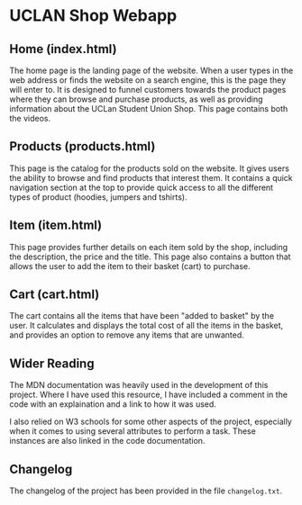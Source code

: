 # UCLAN Shop Webapp

## Home (index.html)

The home page is the landing page of the website. When a user types in the web address or finds the website on a search engine, this is the page they will enter to. It is designed to funnel customers towards the product pages where they can browse and purchase products, as well as providing information about the UCLan Student Union Shop. This page contains both the videos.

## Products (products.html)

This page is the catalog for the products sold on the website. It gives users the ability to browse and find products that interest them. It contains a quick navigation section at the top to provide quick access to all the different types of product (hoodies, jumpers and tshirts).

## Item (item.html)

This page provides further details on each item sold by the shop, including the description, the price and the title. This page also contains a button that allows the user to add the item to their basket (cart) to purchase.

## Cart (cart.html)

The cart contains all the items that have been "added to basket" by the user. It calculates and displays the total cost of all the items in the basket, and provides an option to remove any items that are unwanted.

## Wider Reading
The MDN documentation was heavily used in the development of this project. Where I have used this resource, I have included a comment in the code with an explaination and a link to how it was used.

I also relied on W3 schools for some other aspects of the project, especially when it comes to using several attributes to perform a task. These instances are also linked in the code documentation.

## Changelog
The changelog of the project has been provided in the file `changelog.txt`.
